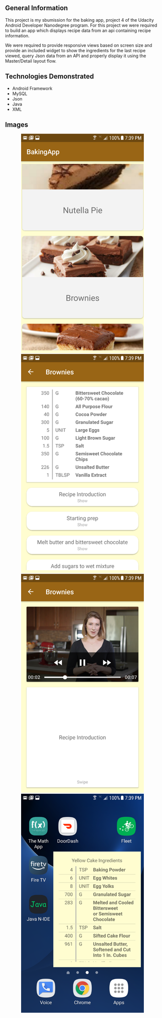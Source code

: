 ## General Information

This project is my sbumission for the baking app, project 4 of the Udacity Android Developer Nanodegree program. For this project we were required to build an app which displays recipe data from an api containing recipe information.

We were required to provide responsive views based on screen size and provide an included widget to show the ingredients for the last recipe viewed, query Json data from an API and properly display it using the Master/Detail layout flow.

## Technologies Demonstrated

* Android Framework
* MySQL
* Json
* Java
* XML

## Images
<p align="center">
<img src="https://github.com/StevenBerdak/BakingApp/blob/master/readme/app_screenshots_1.png" width=400 /> <img src="https://github.com/StevenBerdak/BakingApp/blob/master/readme/app_screenshots_2.png" width=400 /> <img src="https://github.com/StevenBerdak/BakingApp/blob/master/readme/app_screenshots_3.png" width=400 /> <img src="https://github.com/StevenBerdak/BakingApp/blob/master/readme/app_screenshots_4.png" width=400 />
</p>

